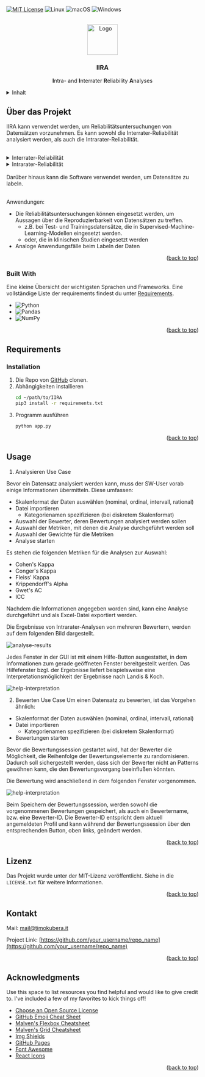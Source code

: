<a name="readme-top"></a>
[![MIT License][license-shield]][license-url]
![Linux](https://img.shields.io/badge/Linux-FCC624?style=for-the-badge&logo=linux&logoColor=black)
![macOS](https://img.shields.io/badge/mac%20os-000000?style=for-the-badge&logo=macos&logoColor=F0F0F0)
![Windows](https://img.shields.io/badge/Windows-0078D6?style=for-the-badge&logo=windows&logoColor=white)



<!-- PROJECT LOGO -->
<br />
<div align="center">
  <a href="https://github.com/timokubera/IIRA">
    <img src="https://raw.githubusercontent.com/TimoKubera/IIRA/main/data/icons/intrarater_512px.png" alt="Logo" width="80" height="80">
  </a>

  <h3 align="center"><b>IIRA</b></h3>

  <p align="center">
  <b>I</b>ntra- and <b>I</b>nterrater <b>R</b>eliability <b>A</b>nalyses
    <br />
</div>



<!-- TABLE OF CONTENTS -->
<details>
  <summary>Inhalt</summary>
  <ol>
    <li>
      <a href="#about-the-project">Über das Projekt</a>
      <ul>
        <li><a href="#built-with">Built With</a></li>
      </ul>
    </li>
    <li>
      <a href="#requirements">Requirements</a>
    </li>
    <li><a href="#usage">Usage</a></li>
    <li><a href="#roadmap">Roadmap</a></li>
    <li><a href="#contributing">Contributing</a></li>
    <li><a href="#license">License</a></li>
    <li><a href="#contact">Contact</a></li>
    <li><a href="#acknowledgments">Acknowledgments</a></li>
  </ol>
</details>



<!-- ABOUT THE PROJECT -->
## Über das Projekt

IIRA kann verwendet werden, um Reliabilitätsuntersuchungen von Datensätzen vorzunehmen. Es kann sowohl die Interrater-Reliabilität analysiert werden, als auch die Intrarater-Reliabilität.
</br></br>
<details>
    <summary>Interrater-Reliabilität</summary>
    <p>Die Interrater-Reliabilität, oder Urteilerübereinstimmung, gibt das Ausmaß der Übereinstimmung der Einschätzungsergebnisse von unterschiedlichen Bewertern an.</p>
</details>
<details>
    <summary>Intrarater-Reliabilität</summary>
    <p>Die Intrarater-Reliabilität gibt das Ausmaß der Übereinstimmung der Einschätzungsergebnisse von einem Bewerter, zu unterschiedlichen Bewertungszeitpunkten, an.</p>
</details>
</br>
Darüber hinaus kann die Software verwendet werden, um Datensätze zu labeln.</br></br>

Anwendungen:
* Die Reliabilitätsuntersuchungen können eingesetzt werden, um Aussagen über die Reproduzierbarkeit von Datensätzen zu treffen.
  * z.B. bei Test- und Trainingsdatensätze, die in Supervised-Machine-Learning-Modellen eingesetzt werden.
  * oder, die in klinischen Studien eingesetzt werden
* Analoge Anwendungsfälle beim Labeln der Daten 

<p align="right">(<a href="#readme-top">back to top</a>)</p>



### Built With

Eine kleine Übersicht der wichtigsten Sprachen und Frameworks.
Eine vollständige Liste der requirements findest du unter <a href="#requirements">Requirements</a>.

* ![Python](https://img.shields.io/badge/python-3670A0?style=for-the-badge&logo=python&logoColor=ffdd54)
* ![Pandas](https://img.shields.io/badge/pandas-%23150458.svg?style=for-the-badge&logo=pandas&logoColor=white)
* ![NumPy](https://img.shields.io/badge/numpy-%23013243.svg?style=for-the-badge&logo=numpy&logoColor=white)

<p align="right">(<a href="#readme-top">back to top</a>)</p>



<!-- GETTING STARTED -->
## Requirements
### Installation

1. Die Repo von <a href="https://github.com/timokubera/iira">GitHub</a> clonen.
2. Abhängigkeiten installieren
   ```sh
   cd ~/path/to/IIRA
   pip3 install -r requirements.txt
   ```
3. Programm ausführen
   ```sh
   python app.py
   ```

<p align="right">(<a href="#readme-top">back to top</a>)</p>



<!-- USAGE EXAMPLES -->
## Usage
1. Analysieren Use Case

Bevor ein Datensatz analysiert werden kann, muss der SW-User vorab einige Informationen übermitteln.
Diese umfassen:
* Skalenformat der Daten auswählen (nominal, ordinal, intervall, rational)
* Datei importieren
  * Kategorienamen spezifizieren (bei diskretem Skalenformat)
* Auswahl der Bewerter, deren Bewertungen analysiert werden sollen
* Auswahl der Metriken, mit denen die Analyse durchgeführt werden soll
* Auswahl der Gewichte für die Metriken
* Analyse starten

Es stehen die folgenden Metriken für die Analysen zur Auswahl:
* Cohen's Kappa
* Conger's Kappa
* Fleiss' Kappa
* Krippendorff's Alpha
* Gwet's AC
* ICC

Nachdem die Informationen angegeben worden sind, kann eine Analyse durchgeführt und als Excel-Datei exportiert werden.

Die Ergebnisse von Intrarater-Analysen von mehreren Bewertern, werden auf dem folgenden Bild dargestellt.

<img src="https://raw.githubusercontent.com/TimoKubera/IIRA/main/data/img/analyse.png" alt="analyse-results">

Jedes Fenster in der GUI ist mit einem Hilfe-Button ausgestattet, in dem Informationen zum gerade geöffneten Fenster bereitgestellt werden.
Das Hilfefenster bzgl. der Ergebnisse liefert beispielsweise eine Interpretationsmöglichkeit der Ergebnisse nach Landis & Koch.

<img src="https://raw.githubusercontent.com/TimoKubera/IIRA/main/data/img/helpframe_interpretation.png" alt="help-interpretation">

2. Bewerten Use Case
Um einen Datensatz zu bewerten, ist das Vorgehen ähnlich:
* Skalenformat der Daten auswählen (nominal, ordinal, intervall, rational)
* Datei importieren
  * Kategorienamen spezifizieren (bei diskretem Skalenformat)
* Bewertungen starten

Bevor die Bewertungssession gestartet wird, hat der Bewerter die Möglichkeit, die Reihenfolge der Bewertungselemente zu randomisieren. Dadurch soll sichergestellt werden, dass sich der Bewerter nicht an Patterns gewöhnen kann, die den Bewertungsvorgang beeinflußen könnten.

Die Bewertung wird anschließend in dem folgenden Fenster vorgenommen.

<img src="https://raw.githubusercontent.com/TimoKubera/IIRA/main/data/img/rate.png" alt="help-interpretation">

Beim Speichern der Bewertungssession, werden sowohl die vorgenommenen Bewertungen gespeichert, als auch ein Bewertername, bzw. eine Bewerter-ID.
Die Bewerter-ID entspricht dem aktuell angemeldeten Profil und kann während der Bewertungssession über den entsprechenden Button, oben links, geändert werden.

<p align="right">(<a href="#readme-top">back to top</a>)</p>


<!-- LICENSE -->
## Lizenz

Das Projekt wurde unter der MIT-Lizenz veröffentlicht. Siehe in die `LICENSE.txt` für weitere Informationen.

<p align="right">(<a href="#readme-top">back to top</a>)</p>



<!-- CONTACT -->
## Kontakt
Mail: [mail@timokubera.it](mailto:mail@timokubera.it)

Project Link: [https://github.com/your_username/repo_name](https://github.com/your_username/repo_name)

<p align="right">(<a href="#readme-top">back to top</a>)</p>



<!-- ACKNOWLEDGMENTS -->
## Acknowledgments

Use this space to list resources you find helpful and would like to give credit to. I've included a few of my favorites to kick things off!

* [Choose an Open Source License](https://choosealicense.com)
* [GitHub Emoji Cheat Sheet](https://www.webpagefx.com/tools/emoji-cheat-sheet)
* [Malven's Flexbox Cheatsheet](https://flexbox.malven.co/)
* [Malven's Grid Cheatsheet](https://grid.malven.co/)
* [Img Shields](https://shields.io)
* [GitHub Pages](https://pages.github.com)
* [Font Awesome](https://fontawesome.com)
* [React Icons](https://react-icons.github.io/react-icons/search)

<p align="right">(<a href="#readme-top">back to top</a>)</p>



<!-- MARKDOWN LINKS & IMAGES -->
<!-- https://www.markdownguide.org/basic-syntax/#reference-style-links -->
[contributors-shield]: https://img.shields.io/github/contributors/othneildrew/Best-README-Template.svg?style=for-the-badge
[contributors-url]: https://github.com/othneildrew/Best-README-Template/graphs/contributors
[forks-shield]: https://img.shields.io/github/forks/othneildrew/Best-README-Template.svg?style=for-the-badge
[forks-url]: https://github.com/othneildrew/Best-README-Template/network/members
[stars-shield]: https://img.shields.io/github/stars/othneildrew/Best-README-Template.svg?style=for-the-badge
[stars-url]: https://github.com/othneildrew/Best-README-Template/stargazers
[issues-shield]: https://img.shields.io/github/issues/othneildrew/Best-README-Template.svg?style=for-the-badge
[issues-url]: https://github.com/othneildrew/Best-README-Template/issues
[license-shield]: https://img.shields.io/github/license/othneildrew/Best-README-Template.svg?style=for-the-badge
[license-url]: https://github.com/othneildrew/Best-README-Template/blob/master/LICENSE.txt
[linkedin-shield]: https://img.shields.io/badge/-LinkedIn-black.svg?style=for-the-badge&logo=linkedin&colorB=555
[linkedin-url]: https://linkedin.com/in/othneildrew
[product-screenshot]: images/screenshot.png
[Next.js]: https://img.shields.io/badge/next.js-000000?style=for-the-badge&logo=nextdotjs&logoColor=white
[Next-url]: https://nextjs.org/
[React.js]: https://img.shields.io/badge/React-20232A?style=for-the-badge&logo=react&logoColor=61DAFB
[React-url]: https://reactjs.org/
[Vue.js]: https://img.shields.io/badge/Vue.js-35495E?style=for-the-badge&logo=vuedotjs&logoColor=4FC08D
[Vue-url]: https://vuejs.org/
[Angular.io]: https://img.shields.io/badge/Angular-DD0031?style=for-the-badge&logo=angular&logoColor=white
[Angular-url]: https://angular.io/
[Svelte.dev]: https://img.shields.io/badge/Svelte-4A4A55?style=for-the-badge&logo=svelte&logoColor=FF3E00
[Svelte-url]: https://svelte.dev/
[Laravel.com]: https://img.shields.io/badge/Laravel-FF2D20?style=for-the-badge&logo=laravel&logoColor=white
[Laravel-url]: https://laravel.com
[Bootstrap.com]: https://img.shields.io/badge/Bootstrap-563D7C?style=for-the-badge&logo=bootstrap&logoColor=white
[Bootstrap-url]: https://getbootstrap.com
[JQuery.com]: https://img.shields.io/badge/jQuery-0769AD?style=for-the-badge&logo=jquery&logoColor=white
[JQuery-url]: https://jquery.com 